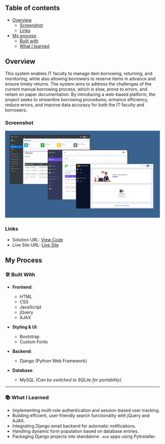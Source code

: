 ## Table of contents

- [Overview](#overview)
  - [Screenshot](#screenshot)
  - [Links](#links)
- [My process](#my-process)
  - [Built with](#built-with)
  - [What I learned](#what-i-learned)


## Overview

This system enables IT faculty to manage item borrowing, returning, and monitoring, while also allowing borrowers to reserve items in advance and ensure timely returns. The system aims to address the challenges of the current manual borrowing process, which is slow, prone to errors, and reliant on paper documentation. By introducing a web-based platform, the project seeks to streamline borrowing procedures, enhance efficiency, reduce errors, and improve data accuracy for both the IT faculty and borrowers.

### Screenshot

![](./borrowing.png)

### Links

- Solution URL: [View Code](https://github.com/Ramelzkie96/Borrowing-System)
- Live Site URL: [Live Site](https://borrowingitem.pythonanywhere.com/login/)

## My Process


### 🛠 Built With

- **Frontend**:  
  - HTML  
  - CSS  
  - JavaScript  
  - jQuery  
  - AJAX  

- **Styling & UI**:  
  - Bootstrap  
  - Custom Fonts  

- **Backend**:  
  - Django (Python Web Framework)

- **Database**:  
  - MySQL *(Can be switched to SQLite for portability)*

---

### 📚 What I Learned

- Implementing multi-role authentication and session-based user tracking.
- Building efficient, user-friendly search functionality with jQuery and AJAX.
- Integrating Django email backend for automatic notifications.
- Handling dynamic form population based on database entries.
- Packaging Django projects into standalone `.exe` apps using PyInstaller.

